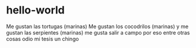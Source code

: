 # hello-world
Me gustan las tortugas (marinas)
Me gustan los cocodrilos (marinas)
y me gustan las serpientes (marinas)
me gusta salir a campo
por eso entre otras cosas odio mi tesis un chingo
